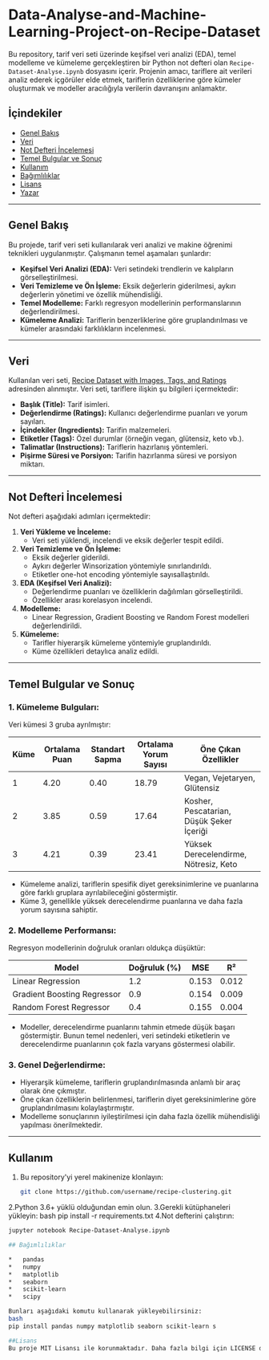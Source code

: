 # Data-Analyse-and-Machine-Learning-Project-on-Recipe-Dataset

Bu repository, tarif veri seti üzerinde keşifsel veri analizi (EDA), temel modelleme ve kümeleme gerçekleştiren bir Python not defteri olan `Recipe-Dataset-Analyse.ipynb` dosyasını içerir. Projenin amacı, tariflere ait verileri analiz ederek içgörüler elde etmek, tariflerin özelliklerine göre kümeler oluşturmak ve modeller aracılığıyla verilerin davranışını anlamaktır.

## İçindekiler

- [Genel Bakış](#genel-bakış)
- [Veri](#veri)
- [Not Defteri İncelemesi](#not-defteri-incelemesi)
- [Temel Bulgular ve Sonuç](#temel-bulgular-ve-sonuç)
- [Kullanım](#kullanım)
- [Bağımlılıklar](#bağımlılıklar)
- [Lisans](#lisans)
- [Yazar](#yazar)

---

## Genel Bakış

Bu projede, tarif veri seti kullanılarak veri analizi ve makine öğrenimi teknikleri uygulanmıştır. Çalışmanın temel aşamaları şunlardır:

- **Keşifsel Veri Analizi (EDA):** Veri setindeki trendlerin ve kalıpların görselleştirilmesi.
- **Veri Temizleme ve Ön İşleme:** Eksik değerlerin giderilmesi, aykırı değerlerin yönetimi ve özellik mühendisliği.
- **Temel Modelleme:** Farklı regresyon modellerinin performanslarının değerlendirilmesi.
- **Kümeleme Analizi:** Tariflerin benzerliklerine göre gruplandırılması ve kümeler arasındaki farklılıkların incelenmesi.

---

## Veri

Kullanılan veri seti, [Recipe Dataset with Images, Tags, and Ratings](https://www.kaggle.com/datasets/seungyeonhan1/recipe-dataset-with-images-tags-and-ratings) adresinden alınmıştır. Veri seti, tariflere ilişkin şu bilgileri içermektedir:

- **Başlık (Title):** Tarif isimleri.
- **Değerlendirme (Ratings):** Kullanıcı değerlendirme puanları ve yorum sayıları.
- **İçindekiler (Ingredients):** Tarifin malzemeleri.
- **Etiketler (Tags):** Özel durumlar (örneğin vegan, glütensiz, keto vb.).
- **Talimatlar (Instructions):** Tariflerin hazırlanış yöntemleri.
- **Pişirme Süresi ve Porsiyon:** Tarifin hazırlanma süresi ve porsiyon miktarı.

---

## Not Defteri İncelemesi

Not defteri aşağıdaki adımları içermektedir:

1. **Veri Yükleme ve İnceleme:**
   - Veri seti yüklendi, incelendi ve eksik değerler tespit edildi.
2. **Veri Temizleme ve Ön İşleme:**
   - Eksik değerler giderildi.
   - Aykırı değerler Winsorization yöntemiyle sınırlandırıldı.
   - Etiketler one-hot encoding yöntemiyle sayısallaştırıldı.
3. **EDA (Keşifsel Veri Analizi):**
   - Değerlendirme puanları ve özelliklerin dağılımları görselleştirildi.
   - Özellikler arası korelasyon incelendi.
4. **Modelleme:**
   - Linear Regression, Gradient Boosting ve Random Forest modelleri değerlendirildi.
5. **Kümeleme:**
   - Tarifler hiyerarşik kümeleme yöntemiyle gruplandırıldı.
   - Küme özellikleri detaylıca analiz edildi.

---

## Temel Bulgular ve Sonuç

### 1. Kümeleme Bulguları:
Veri kümesi 3 gruba ayrılmıştır:

| Küme | Ortalama Puan | Standart Sapma | Ortalama Yorum Sayısı | Öne Çıkan Özellikler                           |
|------|---------------|----------------|------------------------|-----------------------------------------------|
| 1    | 4.20          | 0.40           | 18.79                 | Vegan, Vejetaryen, Glütensiz                  |
| 2    | 3.85          | 0.59           | 17.64                 | Kosher, Pescatarian, Düşük Şeker İçeriği      |
| 3    | 4.21          | 0.39           | 23.41                 | Yüksek Derecelendirme, Nötresiz, Keto         |

- Kümeleme analizi, tariflerin spesifik diyet gereksinimlerine ve puanlarına göre farklı gruplara ayrılabileceğini göstermiştir.
- Küme 3, genellikle yüksek derecelendirme puanlarına ve daha fazla yorum sayısına sahiptir.

### 2. Modelleme Performansı:
Regresyon modellerinin doğruluk oranları oldukça düşüktür:

| Model                      | Doğruluk (%) | MSE    | R²     |
|----------------------------|--------------|--------|--------|
| Linear Regression          | 1.2          | 0.153  | 0.012  |
| Gradient Boosting Regressor| 0.9          | 0.154  | 0.009  |
| Random Forest Regressor    | 0.4          | 0.155  | 0.004  |

- Modeller, derecelendirme puanlarını tahmin etmede düşük başarı göstermiştir. Bunun temel nedenleri, veri setindeki etiketlerin ve derecelendirme puanlarının çok fazla varyans göstermesi olabilir.

### 3. Genel Değerlendirme:
- Hiyerarşik kümeleme, tariflerin gruplandırılmasında anlamlı bir araç olarak öne çıkmıştır.
- Öne çıkan özelliklerin belirlenmesi, tariflerin diyet gereksinimlerine göre gruplandırılmasını kolaylaştırmıştır.
- Modelleme sonuçlarının iyileştirilmesi için daha fazla özellik mühendisliği yapılması önerilmektedir.

---

## Kullanım

1. Bu repository'yi yerel makinenize klonlayın:
   ```bash
   git clone https://github.com/username/recipe-clustering.git
2.Python 3.6+ yüklü olduğundan emin olun.
3.Gerekli kütüphaneleri yükleyin:
bash
pip install -r requirements.txt
4.Not defterini çalıştırın:
  ```bash
jupyter notebook Recipe-Dataset-Analyse.ipynb

## Bağımlılıklar

*   pandas
*   numpy
*   matplotlib
*   seaborn
*   scikit-learn
*   scipy

Bunları aşağıdaki komutu kullanarak yükleyebilirsiniz:
bash
pip install pandas numpy matplotlib seaborn scikit-learn s

##Lisans
Bu proje MIT Lisansı ile korunmaktadır. Daha fazla bilgi için LICENSE dosyasını inceleyin.
